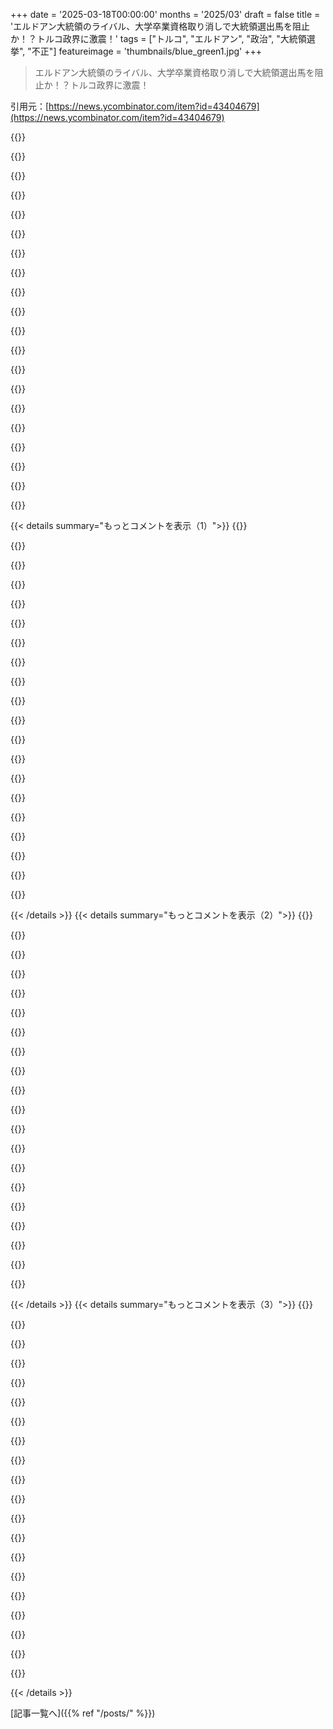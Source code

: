 +++
date = '2025-03-18T00:00:00'
months = '2025/03'
draft = false
title = 'エルドアン大統領のライバル、大学卒業資格取り消しで大統領選出馬を阻止か！？トルコ政界に激震！'
tags = ["トルコ", "エルドアン", "政治", "大統領選挙", "不正"]
featureimage = 'thumbnails/blue_green1.jpg'
+++

> エルドアン大統領のライバル、大学卒業資格取り消しで大統領選出馬を阻止か！？トルコ政界に激震！

引用元：[https://news.ycombinator.com/item?id=43404679](https://news.ycombinator.com/item?id=43404679)

{{<matomeQuote body="さらにムカつくことに、Erdoganの学位って偽物かもしれないんだよね[1]。（彼に投票しないトルコ人で、彼の学位が本物だって思ってる人なんていないと思うよ）[1] https://en.wikipedia.org/wiki/Recep_Tayyip_Erdo%C4%9Fan_univ..." userName="throwaway3485t8" createdAt="2025-03-18T22:38:33" color="">}}

{{<matomeQuote body="リンク先のwikipediaの記事をざっと読んだ感じだと、根拠のない告発って印象を受けたよ（証人とか元同級生が彼の言い分を裏付けてるみたいだし、不正行為を示す内部告発者もいないみたいだし）。ソースはトルコ語だから確認してないけど[1]。この記事って偏ってる？それとも何か重要な背景を省略してる？学位が本物じゃないって信じてるってことは、何か不正を示唆する情報を知ってるのかな？[1]うん、翻訳できるけど、この件には深入りしたくない。" userName="msm_" createdAt="2025-03-18T23:37:29" color="">}}

{{<matomeQuote body="ErdoganとImamogluを混同してるんじゃない？Imamogluには写真も同級生もいるし、彼が大学に通ってたのは間違いないよ。彼の卒業証書が無効になったのは、最初に別の大学から編入したから。彼はIstanbul uniで4年間過ごして、授業に出て、試験にも合格してるから、それについては疑う余地はないよ。<br>一方、Erdoganには大学時代の写真が1枚もないし、彼の話を裏付ける同級生もいない。彼は2年制の学位を始めたけど、4年制のプログラムに参加した証拠はないんだ。公証人が問題のある書類に原本と同じ認証を発行した。Erdoganの原本の卒業証書は見つからない。卒業証書の日付を見ると、大学の学部はまだ存在していなかった。" userName="terminalcommand" createdAt="2025-03-19T09:10:59" color="#ff33a1">}}

{{<matomeQuote body="誰も混同してないよ。wikipediaの記事について話してるだけ。いくつか引用するね：<br>＞野党CHPのAydın Ayaydın議員は、ErdoganがAksaray Academy of Economic and Commercial Sciencesの4年制学位教育に参加したと述べた。Ayaydın自身がErdoganの教師だったから。<br>＞Erdoganと彼の同級生をよく覚えていると述べ、”彼の同級生の一人は、現在Marmara Universityの教授であるMehmet Emin Aratです”<br>＞Mehmet Emin Arat自身も、Erdoganが学位を持っていないという主張を”不当”かつ”根拠がない”と呼び、”その主張には法的、公式、または歴史的根拠はありません”と述べた。[14]<br>＞イスラエルのジャーナリストRafael Sadiは、Erdoganの別の同級生であり[15]、”反対のためだけに男を中傷するために根拠のない嘘をついている人々”にイライラしていると述べ、彼とErdoganがコースを受けた教授の名前を共有した。<br>もちろん、彼らは全員買収されているか、嘘をついている可能性もあるけど、wikipediaの記事は、彼の卒業証書が正当であるという見解を支持してるよ。少なくとも俺はそう読んだ。" userName="msm_" createdAt="2025-03-20T20:54:18" color="">}}

{{<matomeQuote body="2000年代以前は、どれだけ露骨に保守的か、誰が政府にいるか（クーデター、反クーデター、”民主主義”の兆しが数年ごとに起こった）によっては、そもそも通うことすら許されなかったかもね。<br>保守的な背景を持つ女性の全世代が、ヒジャブ禁止のために2000年代までトルコで大学に通えなかったんだ。<br>当然のことながら、Erdoganのような保守的なトルコの政治家が権力を握ると、彼らは復讐してきた。地方、労働者階級、特定の民族（アナトリアのトルコ人、クルド人）が他の人々よりも保守的だったことは役立たなかった。Istanbul Airportに行って、ヒジャブをしていない女性とヒジャブをしている女性がトイレの清掃員として働いている数を数えてみてよ。<br>もちろん、同じ保守的な政治家は、腐敗、権力政治、権威主義というまったく同じ不正行為を行い、サイクルは続くんだ。階級、宗教、イデオロギー、民族間の交差性が、トルコの政治を奇妙なものにしてる。" userName="alephnerd" createdAt="2025-03-18T23:42:08" color="#38d3d3">}}

{{<matomeQuote body="中世から抜け出して、女性が髪を覆うかどうかを気にしないようにすればいいんじゃない？" userName="enceladus06" createdAt="2025-03-19T03:05:10" color="">}}

{{<matomeQuote body="無理だよ。強力な制度を形成できないことは組み込まれてるんだ。そして、国家/家族の長がこれをあれを支配するという法律がなければ、改革して再規範化することはできない。" userName="ashoeafoot" createdAt="2025-03-19T06:32:29" color="">}}

{{<matomeQuote body="アメリカが良い例だけど、宗教的過激主義と過度の保守主義から抜け出して、それを維持するのは実際には非常に難しい。" userName="Grimblewald" createdAt="2025-03-19T23:50:30" color="">}}

{{<matomeQuote body="＞An entire generation of women from conservative backgrounds couldn't attend university in Turkiye until the 2000s because of the hijab ban.<br>＞彼女たちはヒジャブを脱げばよかったんだよ。誰も彼女たちにそれを着け続けるように強制していなかった。" userName="himinlomax" createdAt="2025-03-19T09:28:24" color="">}}

{{<matomeQuote body="見た人みんなヒジャブしてたなー。清掃スタッフの給料は、客と接する店員やレストランのスタッフ（ほぼヒジャブなし）より低かったし。Istanbul Airportのすぐそばには、昔のIstanbulのスラム街があったんだよね。住人のほとんどは移民とか少数民族。ここってErdoganが育った場所で、権力を得るきっかけになった場所でもあるんだよね。彼が選挙で勝ち続けた大きな理由の一つは、大規模な都市住宅プログラムを実行して、スラムを公共サービス付きの普通の住宅街に変えたこと（あと、AKP系の建設複合企業にお金を流したこと）。で、ISTで雑用（清掃スタッフとか）やってるのって、そういう背景の人たちなんだよね。" userName="alephnerd" createdAt="2025-03-19T10:59:39" color="">}}

{{<matomeQuote body="＞当然だけど、そういう保守的な政治家も結局は腐敗とか権力政治とか権威主義とか、同じような悪事を働くから、また同じことの繰り返しになるんだよね。<br>Erdoganの初期、2000年代は、トルコはマジで進歩してたように見えたんだよなー、特に経済政策とか結果の面で。EUの新しいメンバーになるために、EUが要求するような、割とオーソドックスな改革をしてた頃。 (そう、新自由主義的な改革は効果あるんだよ！)ここ数年で、Erdoganからもっと”面白い”経済政策が出てきたけど、例えば高金利がインフレの原因だとか。" userName="eru" createdAt="2025-03-19T01:49:49" color="#45d325">}}

{{<matomeQuote body="まあ、インフラ整備はまだやってるよね。違うのは、リベラルなアジェンダから離れたってことだと思う。EU加盟を目指してたから、そのアジェンダに従ってただけで、それが無理になったら、当然元に戻るよね。2000年代と同じ政策を続けても、ハイパーインフレは避けられなかったと思うけど、多少はマシになったかも。トルコの問題は、観光とか梱包みたいな単純なレント産業から、何かを製造できる中間経済に移行できないこと。Istanbulはすごく紛らわしい都市で、一歩外に出ると、トルコ人の現実とは違う姿を見せてくるんだよね。" userName="csomar" createdAt="2025-03-19T02:28:11" color="">}}

{{<matomeQuote body="首都にバブルがあるのは、どの国にもある程度は当てはまることじゃね？それって基本的な開放経済の話じゃん。" userName="jajko" createdAt="2025-03-19T07:33:54" color="">}}

{{<matomeQuote body="原則的には同意。<br>＞首都にバブルがあるのは、どの国にもある程度は当てはまることじゃね？<br>国によっては、多中心的な国もあるよね。例えばドイツとかアメリカとか。政治の中心地が必ずしも経済の中心地じゃない国もある。それが良いとか悪いとかじゃなくて、ただ面白いなーって思うだけ。" userName="eru" createdAt="2025-03-19T09:28:26" color="">}}

{{<matomeQuote body="アメリカとかイギリスみたいな先進国でも、同じことが言えるよね。" userName="ulfw" createdAt="2025-03-19T06:22:42" color="">}}

{{<matomeQuote body="「レント経済」ってどういう意味？観光は経済にとってかなり良い分野だと思うけど。特に国際的に競争する必要があるし、関税とかに守られてないし。" userName="eru" createdAt="2025-03-19T06:11:45" color="">}}

{{<matomeQuote body="トルコの観光って、基本的には一人のオーナーが土地とか施設を持ってて、10人くらいの人が観光客にサービスしてるって感じ。それが経済のほんの一部なら問題ないけど、ほとんどの人がそうなら、国の才能の無駄遣いだよね。" userName="csomar" createdAt="2025-03-19T07:46:03" color="">}}

{{<matomeQuote body="＞ここ数年で、Erdoganからもっと”面白い”経済政策が出てきたけど、例えば高金利がインフレの原因だとか<br>要は、MAPA GroupみたいなAKPと繋がりのある建設寡頭制企業への救済措置だよね。トルコは2000年代に、中国が2010年代にやったのと同じことを不動産建設でやったんだよ。<br>＞トルコはマジで進歩してたように見えたんだよなー、特に経済政策とか結果の面で。EUの新しいメンバーになるために、EUが要求するような、割とオーソドックスな改革をしてた頃。 (そう、新自由主義的な改革は効果あるんだよ！)<br>うん、でもどっちかっていうとIMFのおかげだよね。Erdogan 1.0は、2001年の救済措置からのIMFの条件とか改革に従わざるを得なかったから。" userName="alephnerd" createdAt="2025-03-19T02:14:48" color="#45d325">}}

{{<matomeQuote body="そうそう、IMFのルールとかEUの新自由主義的な正統的なやり方は、実際に効果があるんだよね。ギリシャの失業率の推移を見てみなよ。Covidのちょっとした影響を除けば、ずっと右肩下がりだよ。(とは言っても、失業率はまだ10%くらいだけどね。それは悪いけど、「お荷物」ってほどじゃないよ。)" userName="eru" createdAt="2025-03-19T06:13:15" color="">}}

{{<matomeQuote body="若者がどんどん出て行っちゃったからかな？人が減れば統計も良くなるってわけだ。" userName="ashoeafoot" createdAt="2025-03-19T06:35:35" color="">}}

{{< details summary="もっとコメントを表示（1）">}}
{{<matomeQuote body="みんな他の場所でちゃんと仕事を見つけてるなら良いんじゃない？" userName="eru" createdAt="2025-03-19T06:39:39" color="">}}

{{<matomeQuote body="人材流出は素晴らしい政治の証拠だってか。なるほどね。" userName="rvense" createdAt="2025-03-19T09:46:19" color="">}}

{{<matomeQuote body="高い失業率よりはマシだよね。" userName="eru" createdAt="2025-03-21T06:05:42" color="">}}

{{<matomeQuote body="まるでTrumpがアメリカのPMCsに復讐してるみたいじゃん。" userName="rayiner" createdAt="2025-03-19T02:06:22" color="">}}

{{<matomeQuote body="厳密には違うかも。Erdoganっぽい例えだとJD VanceとかDeSantis政権だろうね。なぜなら彼らはイデオロギーを持ってるから。Trumpはいろいろあるけど、イデオロギーって感じじゃないし。<br>Founder Fundと繋がりのあるPalantir、Andruil、SpaceX、Scaleみたいな企業（防衛技術に軸足を移してるのは、お堀がなくなってきてるから）は、Trump政権との近さを利用して有利な契約を得てるのは間違いない。<br>一番近いのは、アイスが大好きで起訴された後のNetanyahu時代のイスラエルかも。スタートアップやビジネスは活況だったけど、司法危機で安定が崩れて多くが国外へ移転しちゃった。<br>Wizの経営陣もその危機の間、Wizの口座と所有権をイスラエルの外に移したし、Yinon（とイスラエルのサイバーセキュリティ業界のほとんど）はNetanyahuとLikudに反対してた。同時に、Likud寄りの企業は上手くいってた（NSO SecurityはNetanyahuに反対した後にLikud主導の調査で潰された）。<br>もうどうでもいいけどね。損害は出ちゃったし、どう転んでも俺は超リッチだし、引っ越しの準備もできてる。徹底的に皮肉屋で金儲け主義になるしかない。象が喧嘩すると死ぬのは草で、食い物にするのは蚊だ。" userName="alephnerd" createdAt="2025-03-19T02:27:57" color="#785bff">}}

{{<matomeQuote body="Turkeyは軍事大国で、Erdoganは強いリーダーだ。欧米は、長続きする強いリーダーを排除して、自分たちがコントロールできる傀儡を据えたいんだよ。数年前にErdoganをクーデターで排除しようとしたけど、アメリカに逃げたやつがいたから、彼は特に用心深くなってるんだ。" userName="sharpshadow" createdAt="2025-03-19T09:44:46" color="">}}

{{<matomeQuote body="＞保守的な背景を持つ女性の世代全体が、ヒジャブ禁止のために2000年代までTurkiyeの大学に通うことができなかった。<br>これは、すべての人に教育を”強制”することで対抗すべきだった。大学については、女性が家族から離れることを可能にする特別な高額補助金を出すとか。数世代は苦痛だろうけど、効果はある。" userName="csomar" createdAt="2025-03-19T02:31:20" color="">}}

{{<matomeQuote body="言ってることを誤解してるかもしれないけど、女性がヒジャブを被り続けるのは家族に強制されてるからだって決めつけてるように聞こえるよ。それは違うんじゃないかな。" userName="rafram" createdAt="2025-03-19T03:03:50" color="">}}

{{<matomeQuote body="Turkeyで、家族に一度もヒジャブを被るように言われたことのないヒジャブの女の子に会うのは、かなり珍しいよ。女性にとって、成長するにつれてヒジャブを被るように言われるのは、ほとんど強制と同じだよ。" userName="nurettin" createdAt="2025-03-19T08:16:31" color="#45d325">}}

{{<matomeQuote body="なるほどねー。でも、家族に強制されてるからヒジャブ着けてるってわけじゃないと思うよ。伝統って教わるもんだけど、強制だけが理由じゃないじゃん？親が土曜学校に行かせてShabbat dinnerの作法とか教えてくれたけど、別に今でもブリスク食べんの強制じゃないし。ヒジャブ禁止の大学に補助金出すって、保守的な女性が伝統的な服装を理由に進学できないの、親のせいだけみたいじゃん。違うと思うな。" userName="rafram" createdAt="2025-03-19T12:13:12" color="">}}

{{<matomeQuote body="その提案はマジで微妙だと思う。隔離は良くないって。でも、伝統が大人になっても続かないとかありえないでしょ。特にヒジャブとか、特定の環境で育った女性が大人になっても着けるべきものじゃん。サンタと一緒にするなっつーの。ブリスク食べなくても縁切られたりしないし。" userName="nurettin" createdAt="2025-03-19T12:41:11" color="#ff5733">}}

{{<matomeQuote body="どの文化や宗教でも、子供は普通に家族の伝統や信仰を受け継ぐよね。当たり前のことじゃん。" userName="mda" createdAt="2025-03-19T08:44:56" color="">}}

{{<matomeQuote body="そっか、選択肢とか言う意味ないね。" userName="nurettin" createdAt="2025-03-19T08:59:49" color="">}}

{{<matomeQuote body="「ほとんど」って言葉がミソだよね。親は子供に宗教的信念を教えるべきじゃないってこと？それともヒジャブが嫌いなだけ？" userName="Cyph0n" createdAt="2025-03-19T12:45:05" color="">}}

{{<matomeQuote body="強制されてる人も多いよ。" userName="hjgjhyuhy" createdAt="2025-03-19T09:29:23" color="">}}

{{<matomeQuote body="＞これには、「みんなに教育を強制する」って反論すべきだった。<br>＞大学については、女性が家族から抜け出せるように特別な補助金を出せるよね。数世代は苦しいかもだけど、効果はあると思うよ。<br>うわー" userName="yupyupyups" createdAt="2025-03-19T04:05:37" color="">}}

{{<matomeQuote body="なんでこういうコメントって、いつもどこかの星から来た宇宙人が色んな星を改革したみたいな視点なんだろうね…" userName="whatshisface" createdAt="2025-03-19T05:54:27" color="">}}

{{<matomeQuote body="植民地主義は終わってない、名前が変わっただけ。<br>Progressivismは技術官僚が社会を「良くする」ための運動として始まったんだよ。US/EUの植民地主義の延長線上にあるんだよね。「科学的差別」とか作り出して、望ましくない人を強制的に不妊手術したりとか。<br>今の信者は日本の文化とかを破壊して、システム的な差別に逆戻りさせようとしてるよね。自分たちのイデオロギーを若者に押し付ければ社会が啓発されるとか言ってるし。" userName="zmgsabst" createdAt="2025-03-19T06:24:49" color="#785bff">}}

{{<matomeQuote body="よくあるパターンだけど、こういう人たちって自分がやってることを他人を批判するんだよね。私の考えだと、頭が良くないから自分が知ってることをそのまま使っちゃうんだと思う。" userName="benterix" createdAt="2025-03-19T07:19:39" color="">}}

{{<matomeQuote body="トルコからだけど、マジで心配だわ。もし街に出て抗議したり、戦ったりしないと、もう法律なんてないようなもんだと思う。" userName="aiono" createdAt="2025-03-18T21:33:50" color="#785bff">}}


{{< /details >}}
{{< details summary="もっとコメントを表示（2）">}}
{{<matomeQuote body="これって、民主主義が少しずつ死んでいく、よくあるパターンの一つじゃない？" userName="fracus" createdAt="2025-03-18T22:12:18" color="">}}

{{<matomeQuote body="いつもそうじゃん？" userName="john-radio" createdAt="2025-03-19T01:33:29" color="">}}

{{<matomeQuote body="世界の多くの場所で同じことが言えそう。" userName="bamboozled" createdAt="2025-03-18T23:20:46" color="">}}

{{<matomeQuote body="マジで悲しいけど、そうなんだよね。強いリーダーが解決策にならないって、いつになったらみんな気づくんだろう。" userName="pstuart" createdAt="2025-03-19T04:41:14" color="#ff5733">}}

{{<matomeQuote body="どうかなー、でもそれって世代的なものなのかな？20代の人たちが有権者の多数派になったら、強権的なリーダーを支持するのかな？昔は若い世代は違うと思ってたけど、MAGAとかJoe Roganに夢中になってるのを見てると、結局同じなのかなって思っちゃう。" userName="bamboozled" createdAt="2025-03-19T07:14:48" color="">}}

{{<matomeQuote body="そもそも論として、大統領になるのに学位が必要な理由って何？アメリカとかは必要ないじゃん。" userName="throwaind29k" createdAt="2025-03-19T01:34:29" color="#45d325">}}

{{<matomeQuote body="アメリカは、かなり高い年齢制限と、アメリカ生まれであることを求めてるよね。それもちょっと意味不明だし、有権者の意思表示を妨げてる気がする。シンガポールのPresidentの要件を見てみると面白いよ。基本的には、以前に上級公務員だったか、大規模で収益性の高い企業のCEOだった必要があるんだって。シンガポールのPresidentは名ばかりだから、そこまで重要じゃないけど。" userName="eru" createdAt="2025-03-19T01:54:11" color="#ff5c5c">}}

{{<matomeQuote body="自分が率いる国で生まれた人がリーダーになるのがおかしいって思う？その制限があるからこそ、外国の敵が操り人形を送り込むのに時間がかかってるんじゃない？最低年齢があるのも、ある程度の人生経験を積むためだと思うし。だって、35歳ってまだ若いじゃん。" userName="dylan604" createdAt="2025-03-19T02:04:37" color="">}}

{{<matomeQuote body="＞Having someone born in the country they are looking to lead seems silly to you?<br>＞自分が率いる国で生まれた人がリーダーになるのがおかしいって思う？<br>それがおかしいかどうかはわからないけど、民主的とは言えないよね。個人的には、例えばArnold Schwarzeneggerみたいな外国生まれの政治家でも、Presidentに立候補できるべきだと思う。外国生まれってことが気になるなら、投票しなければいいんだし。ちなみにオーストラリアでは、連邦議会の議員は二重国籍を持てないんだって。だから、オーストラリア版のArnieは、立候補する前に外国籍を放棄する必要があるんだ。それって、”国内生まれでなければならない”っていうルールより、まだマシな落としどころだと思う。" userName="Quarrel" createdAt="2025-03-19T03:35:29" color="#ff5733">}}

{{<matomeQuote body="選挙に出る前に外国籍を放棄する必要があるんだってね。<br>ポジションを得るために誰も嘘をつかない、あるいは外国の敵がダブルエージェントになって何かを放棄することで要職に浸透しようとしたことがない世界に僕らが住んでてマジで嬉しいわ。…って、そんなわけないじゃんね" userName="dylan604" createdAt="2025-03-19T04:10:37" color="">}}

{{<matomeQuote body="生まれたときからの市民権は、そういうのに対する防御にはならないよね。" userName="arcticbull" createdAt="2025-03-19T07:45:28" color="">}}

{{<matomeQuote body="Arnieは良い例だと思うな。特に彼はカリフォルニア州の知事を2期も務めたんだから。彼が大統領選に出られたら、最高の候補者になるだろうね。<br>現代的な妥協案として、アメリカは特定の年齢（10歳か12歳くらい？）になる前にアメリカに移住した人か、アメリカに20年以上住んでいる人を認めるべきだと思うな。さらに踏み込むなら、当選したら外国籍を放棄させるってのもアリかも。<br>オーストラリアの法律は過去10年で色々と問題を引き起こしたんだよね。議員の中に、アメリカに住んでいたオーストラリア人の両親から生まれたとか、片方の親がアメリカ市民だったとかで、意図せずアメリカ市民権を持っていた人がたくさんいたから。（アメリカ市民権はちょっと伝染しやすいんだよね！）正確な詳細は全部覚えてないけど、おかげで議員の国籍政策について深く考えるようになったよ。それって合理的な要求だと思うな。" userName="throwaway2037" createdAt="2025-03-19T08:36:33" color="#785bff">}}

{{<matomeQuote body="例えば、ランダムに外国生まれの政治家を選ぶとして、Arnold Schwarzeneggerは大統領選に出馬できるべきだと思うな。<br>潜在的な候補者の数は膨大だし。この政策で緩和されるリスクは、追加の潜在的候補者を諦めるに値するくらい重要だと思う。<br>他の国だって保護的じゃないわけじゃないし。日本に移民しようとすることですら考えてみたことある？<br>どう思うかは別として、国は独自の政策を設定できるべきだよね。" userName="echelon" createdAt="2025-03-19T03:38:24" color="">}}

{{<matomeQuote body="僕にとって「国内で生まれた」とか「その国の市民として生まれた」ってのは、あんまり意味がないんだよね。<br>それって、生まれた状態がその人を作ると仮定するようなもんだし。最小国家、カースト制度…みたいな。<br>帰化市民だって国を愛せるし、生まれながらの市民でもただのバカだったり、最悪の考えを持ってたりする。" userName="BrandoElFollito" createdAt="2025-03-19T02:39:14" color="">}}

{{<matomeQuote body="国内で生まれた方が、複数の主人に操られる可能性が低くなるんじゃない？外国で生まれて帰化した人は、スリーパーエージェントの可能性を排除できないし。当然のことだと思うけど。<br>子供に忠誠の誓いを強制するのも疑問に思うけどね。忠誠心が何を意味するのか、誓いの影響が何なのか理解できないのに。<br>でも、国内で生まれて一定の年齢に達しているなら、僕はOKだよ。" userName="dylan604" createdAt="2025-03-19T02:53:44" color="">}}

{{<matomeQuote body="イギリスの最近の首相、Boris Johnsonはアメリカで生まれたんだよね。たまたまマンハッタンで勉強していたイギリス人の両親から。数ヶ月後にはみんなイギリスに帰ったけど。彼がアメリカのスリーパーエージェントだなんて考えたら笑えるよね。" userName="n4r9" createdAt="2025-03-19T07:48:10" color="">}}

{{<matomeQuote body="でも、偉大なスパイ物語を見てみると、実行犯はその国の市民だったりするんだよね。<br>「ほとんど生まれた」人（幼児の頃に国に来た人）とか、新しい国を愛しているから帰化した人に対して、二流市民だって主張するのは聞くに堪えないよ。" userName="BrandoElFollito" createdAt="2025-03-19T03:58:27" color="">}}

{{<matomeQuote body="たぶん、簡単にトップの地位に就けないようにする政策があるからじゃない？その政策を撤廃したら、Putin自身が出馬できるかもしれないんだよ。その政策が存在する理由を理解してない、バカげたコメントだね。" userName="dylan604" createdAt="2025-03-19T04:17:35" color="">}}

{{<matomeQuote body="＞Born in another country then naturalized still does not rule out sleeper agent situations. Seems pretty obvious to me.”<br>＞外国で生まれて帰化した人は、スリーパーエージェントの可能性を排除できないし。当然のことだと思うけど。<br>有権者は投票するときに、そういったことを考慮に入れることができるんだよ。わざわざ彼らのために選択する必要はないんじゃない？" userName="eru" createdAt="2025-03-19T06:04:48" color="">}}

{{<matomeQuote body="最近のUSの出来事を見てると、有権者は大統領を選ぶとき、マジで重要なことを全然考慮してないってのがよくわかるよねー。" userName="kelnos" createdAt="2025-03-19T06:15:34" color="">}}


{{< /details >}}
{{< details summary="もっとコメントを表示（3）">}}
{{<matomeQuote body="どっちの悪を選ぶ？<br>永遠に続く王朝を立てるか？<br>より良い票を得るためにX、Y、Zグループの投票権を制限するか？<br>多数決制度のままにするか？<br>”優しくしてね”プロンプトでChatGPTに永遠に支配してもらうか。" userName="Lanolderen" createdAt="2025-03-19T10:04:26" color="">}}

{{<matomeQuote body="せめて、First Past the PostじゃなくてApproval votingに移行したら？<br>もしくは、Sortitionも試してみたら？それすら検討してないじゃん。" userName="eru" createdAt="2025-03-19T15:15:57" color="">}}

{{<matomeQuote body="理想は、ログインシステムを使った動的な投票だよね。X年ごとの投票じゃなくて、気が変わったらATMみたいな端末でいつでも投票できるようにするの。そうすれば、有権者はいつでも考えを変えられて、Y時間以内に修正されなかったらリーダーシップが変わるみたいな。それに、複数政党制とか、個人投票とかも追加できるし。政府は柔軟じゃないから、俺が生きてる間には無理だろうけど、夢を見るのは自由じゃん？" userName="Lanolderen" createdAt="2025-03-19T17:47:16" color="#ff5733">}}

{{<matomeQuote body="いい夢だね。でもぶっ壊してやる。あんたの言うことは、政策が世論をより反映するようになるかもしれないけど、世論ってクレイジーじゃん？政策がそこまでクレイジーじゃないのはラッキーだよ。”The Myth of the Rational Voter”って本読んでみ。" userName="eru" createdAt="2025-03-20T03:13:11" color="#785bff">}}

{{<matomeQuote body="確かに、それってバカげてるよね。外国の操り人形みたいなのが選ばれた国ってある？そういう規定がないせいでさ。" userName="lazyasciiart" createdAt="2025-03-19T03:34:37" color="">}}

{{<matomeQuote body="Hitler？" userName="jibe" createdAt="2025-03-19T04:03:45" color="">}}

{{<matomeQuote body="Hitlerが”外国の操り人形”だったってマジ？初耳だわ。誰が操ってたのか教えてよ。その人もHitlerと同じくらい非難されるべきだよね。" userName="smcl" createdAt="2025-03-19T08:25:34" color="">}}

{{<matomeQuote body="Hitlerはドイツで問題を起こした外国人だった、って言えるね。ただ、操り人形じゃなかったのは確か。" userName="eru" createdAt="2025-03-19T15:17:33" color="">}}

{{<matomeQuote body="マジでくだらない。<br>カナダの空域で生まれた双子と、アメリカの土地で生まれた双子は何が違うんだ？<br>月曜日に生まれた赤ちゃんと、金曜日に合法的にUSに移住した親だったら？<br>意味不明。" userName="CharlieDigital" createdAt="2025-03-19T03:11:01" color="">}}

{{<matomeQuote body="もしそうじゃなかったら、ElonとかPeter Thielみたいなアパルトヘイトかぶれのガキどもが大統領になれちゃうかもね。でも、ありがたいことに、そういうバカげた条件があるから無理なんだよね。残念ながら、実際に立候補できるヤバい奴らを止めるには不十分だってことは、みんな知ってる通りだけど。" userName="petre" createdAt="2025-03-19T05:03:56" color="">}}

{{<matomeQuote body="アメリカの大統領に関するルールって、結構変なところがあるよね。憲法に書かれてる「生来の市民」条項とか、最低年齢（35歳）とかもそうだし、書かれてないルールもある。女性が大統領になったことないし、無神論者だって公言したらほとんどのアメリカ人は選ばないだろうし…" userName="tialaramex" createdAt="2025-03-19T02:03:09" color="#ff5733">}}

{{<matomeQuote body="＞no women have ever been elected to this role although the rules don't forbid it<br>＞女性が選ばれたことがないのは、ルールで禁止されてるわけじゃないのにね”<br>イギリスのLabour Partyのリーダーも同じだけど、「Labour Partyにはリーダーは男性じゃなきゃダメ」っていう暗黙のルールがあるって言う人、どれくらいいるかな？" userName="skissane" createdAt="2025-03-19T03:05:38" color="">}}

{{<matomeQuote body="トルコじゃ、マジでくだらない理由で逮捕される人がいるから、命懸けで抗議しようって気にならないのもわかるわ。10年前ならデモもあっただろうけど（Gezi公園の抗議参照）、今は無理でしょ。しかも、トルコ人の多くがそれでOKってのが最悪。インフレ率100％超えで給料もクソなのに、リーダーの党が30％も票を集めるんだから。<br>これってアメリカ人への教訓にもなるよね。Trumpが卵の値段を下げられなかったからって、田舎の有権者が不幸になってアメリカがダメになったからって、次の選挙で彼を追い出せるなんて思っちゃダメ。環境が整えば、何でも正当化できるし、有権者はどんなデタラメでも受け入れちゃうんだから。「我々は常にEastasiaと戦争していた」ってね。" userName="throwaway3485t8" createdAt="2025-03-18T23:05:17" color="#38d3d3">}}

{{<matomeQuote body="マジかよ、経済状況が悪くなればTrumpも終わりだと思ってたのに。アメリカの民主主義はもう終わりかもね。250年もったんだから上出来かな。" userName="labster" createdAt="2025-03-19T03:05:55" color="">}}

{{<matomeQuote body="日本人の強制収容所とか、Jim Crowe法とか、McCarthyismとか、色々あったけど乗り越えてきたじゃん。まだアメリカの民主主義を諦めるのは早いって。" userName="cko" createdAt="2025-03-19T03:58:38" color="#785bff">}}

{{<matomeQuote body="Trumpはもう2期やったから、次はないよ。投票とか関係ない。" userName="psychlops" createdAt="2025-03-19T03:21:17" color="">}}

{{<matomeQuote body="憲法が変わらない限り、Trumpは立候補できない。でも、彼の行動が憲法に違反してるかどうかとか、彼の違憲行為に意味のある制裁を加えられる機関があるかどうかとか考えると、彼の今後の行動が憲法の範囲内に収まるとは限らない。" userName="dragonwriter" createdAt="2025-03-19T03:25:43" color="">}}

{{<matomeQuote body="憲法修正には、州の3/4の批准が必要。提案するだけでも、議会の両院で2/3の賛成が必要。そんなの絶対無理。憲法を無視して投票を中止するなんて？そんな極端なこと、3年くらいじゃ無理でしょ。" userName="stickfigure" createdAt="2025-03-19T03:40:36" color="#ff33a1">}}

{{<matomeQuote body="なんか、選挙を延期できるような隠れた法律とかないかな…？負けを認めずに、選挙は不正だって言い張るとか…。あるいは、Putinみたいに操り人形を候補者にするとか。どう思う？" userName="gizzlon" createdAt="2025-03-19T03:57:13" color="">}}

{{<matomeQuote body="マジかよ！速報：リアルタイムのデータによると、#Turkey で X, YouTube, Instagram, TikTok へのアクセスが制限されてるらしいぜ。ちょうど Istanbul の市長の Ekrem Imamoglu と多数の人々が拘束されたタイミングで、野党はこれを”クーデター”だって言ってるみたい。<br>全角の＞トルコ、イスタンブール市長 Imamoglu を汚職調査で拘束<br>マジか…。" userName="r721" createdAt="2025-03-19T06:16:41" color="#ff5733">}}


{{< /details >}}


[記事一覧へ]({{% ref "/posts/" %}})
